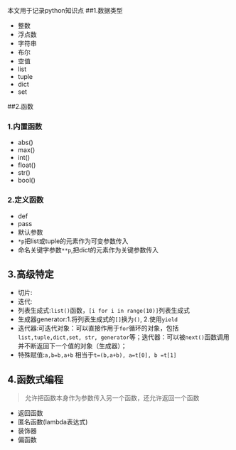 本文用于记录python知识点
##1.数据类型
- 整数
- 浮点数
- 字符串
- 布尔
- 空值
- list
- tuple
- dict
- set

##2.函数
### 1.内置函数
- abs()
- max()
- int()
- float()
- str()
- bool()
### 2.定义函数
- def
- pass
- 默认参数
- `*p`把list或tuple的元素作为可变参数传入
- 命名关键字参数`**p`,把dict的元素作为关键参数传入

## 3.高级特定
- 切片:
- 迭代:
- 列表生成式:`list()`函数，`[i for i in range(10)]`列表生成式
- 生成器generator:1.将列表生成式的`[]`换为`()`, 2.使用`yield ` 
- 迭代器:可迭代对象：可以直接作用于`for`循环的对象，包括`list,tuple,dict,set, str, generator`等；迭代器：可以被`next()`函数调用并不断返回下一个值的对象（生成器）；
- 特殊赋值:`a,b=b,a+b` 相当于`t=(b,a+b), a=t[0], b =t[1]`

## 4.函数式编程
> 允许把函数本身作为参数传入另一个函数，还允许返回一个函数
- 返回函数
- 匿名函数(lambda表达式)
- 装饰器
- 偏函数

